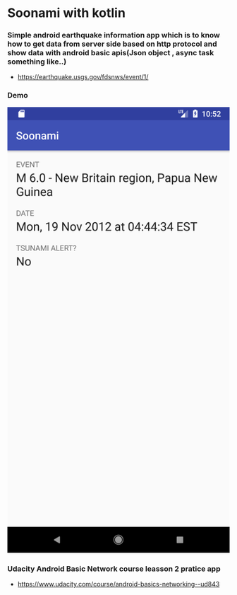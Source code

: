 # Soonami with kotlin 

### Simple android earthquake information app which is to know how to get data from server side based on http protocol and show data with android basic apis(Json object , async task something like..) 

- https://earthquake.usgs.gov/fdsnws/event/1/
  


### Demo
![demo](https://github.com/superbderrick/Soonami/blob/starting-point/demo/demo.png)


### Udacity Android Basic Network course leasson 2 pratice app

- https://www.udacity.com/course/android-basics-networking--ud843




